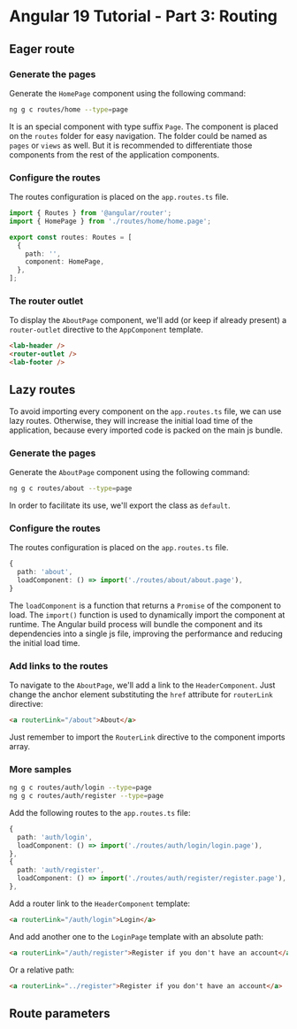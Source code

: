 # Angular 19 Tutorial - Part 3: Routing

## Eager route


### Generate the pages
Generate the `HomePage` component using the following command:

```bash
ng g c routes/home --type=page
```

It is an special component with type suffix `Page`.
The component is placed on the `routes` folder for easy navigation. The folder could be named as `pages` or `views` as well. But it is recommended to differentiate those components from the rest of the application components.

### Configure the routes

The routes configuration is placed on the `app.routes.ts` file.

```typescript
import { Routes } from '@angular/router';
import { HomePage } from './routes/home/home.page';

export const routes: Routes = [
  {
    path: '',
    component: HomePage,
  },
];
```

### The router outlet

To display the `AboutPage` component, we'll add (or keep if already present) a `router-outlet` directive to the `AppComponent` template.

```html
<lab-header />
<router-outlet />
<lab-footer />
```

## Lazy routes

To avoid importing every component on the `app.routes.ts` file, we can use lazy routes. Otherwise, they will increase the initial load time of the application, because every imported code is packed on the main js bundle.

### Generate the pages

Generate the `AboutPage` component using the following command:

```bash
ng g c routes/about --type=page
```
In order to facilitate its use, we'll export the class as `default`.

### Configure the routes

The routes configuration is placed on the `app.routes.ts` file.

```typescript
{
  path: 'about',
  loadComponent: () => import('./routes/about/about.page'),
}
```

The `loadComponent` is a function that returns a `Promise` of the component to load. The `import()` function is used to dynamically import the component at runtime. The Angular build process will bundle the component and its dependencies into a single js file, improving the performance and reducing the initial load time.

### Add links to the routes

To navigate to the `AboutPage`, we'll add a link to the `HeaderComponent`. Just change the anchor element substituting the `href` attribute for `routerLink` directive:

```html
<a routerLink="/about">About</a>
```

Just remember to import the `RouterLink` directive to the component imports array.

### More samples

```bash
ng g c routes/auth/login --type=page
ng g c routes/auth/register --type=page
```

Add the following routes to the `app.routes.ts` file:

```typescript
{
  path: 'auth/login',
  loadComponent: () => import('./routes/auth/login/login.page'),
},
{
  path: 'auth/register',
  loadComponent: () => import('./routes/auth/register/register.page'),
},
```

Add a router link to the `HeaderComponent` template:

```html
<a routerLink="/auth/login">Login</a>
```

And add another one to the `LoginPage` template with an absolute path:

```html
<a routerLink="/auth/register">Register if you don't have an account</a>
```
Or a relative path:

```html
<a routerLink="../register">Register if you don't have an account</a>
```

## Route parameters
